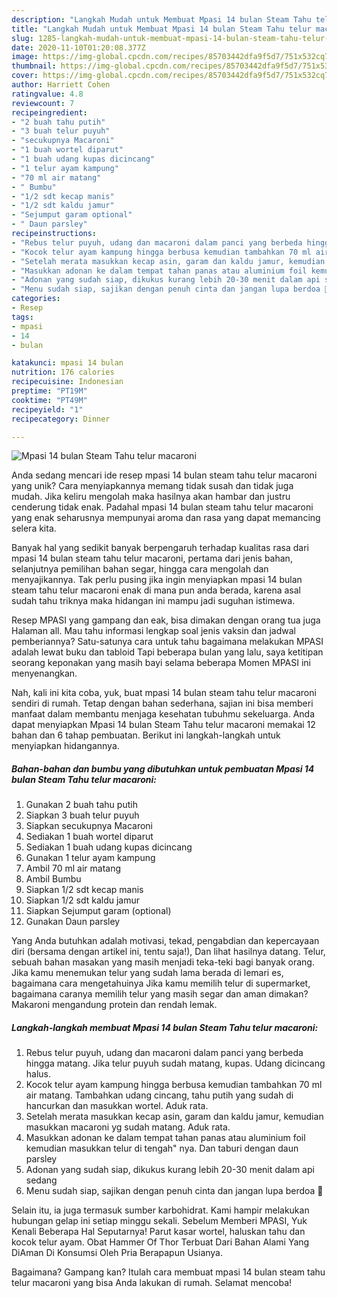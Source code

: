 ```yaml
---
description: "Langkah Mudah untuk Membuat Mpasi 14 bulan Steam Tahu telur macaroni, Bikin Ngiler"
title: "Langkah Mudah untuk Membuat Mpasi 14 bulan Steam Tahu telur macaroni, Bikin Ngiler"
slug: 1285-langkah-mudah-untuk-membuat-mpasi-14-bulan-steam-tahu-telur-macaroni-bikin-ngiler
date: 2020-11-10T01:20:08.377Z
image: https://img-global.cpcdn.com/recipes/85703442dfa9f5d7/751x532cq70/mpasi-14-bulan-steam-tahu-telur-macaroni-foto-resep-utama.jpg
thumbnail: https://img-global.cpcdn.com/recipes/85703442dfa9f5d7/751x532cq70/mpasi-14-bulan-steam-tahu-telur-macaroni-foto-resep-utama.jpg
cover: https://img-global.cpcdn.com/recipes/85703442dfa9f5d7/751x532cq70/mpasi-14-bulan-steam-tahu-telur-macaroni-foto-resep-utama.jpg
author: Harriett Cohen
ratingvalue: 4.8
reviewcount: 7
recipeingredient:
- "2 buah tahu putih"
- "3 buah telur puyuh"
- "secukupnya Macaroni"
- "1 buah wortel diparut"
- "1 buah udang kupas dicincang"
- "1 telur ayam kampung"
- "70 ml air matang"
- " Bumbu"
- "1/2 sdt kecap manis"
- "1/2 sdt kaldu jamur"
- "Sejumput garam optional"
- " Daun parsley"
recipeinstructions:
- "Rebus telur puyuh, udang dan macaroni dalam panci yang berbeda hingga matang. Jika telur puyuh sudah matang, kupas. Udang dicincang halus."
- "Kocok telur ayam kampung hingga berbusa kemudian tambahkan 70 ml air matang. Tambahkan udang cincang, tahu putih yang sudah di hancurkan dan masukkan wortel. Aduk rata."
- "Setelah merata masukkan kecap asin, garam dan kaldu jamur, kemudian masukkan macaroni yg sudah matang. Aduk rata."
- "Masukkan adonan ke dalam tempat tahan panas atau aluminium foil kemudian masukkan telur di tengah&#34; nya. Dan taburi dengan daun parsley"
- "Adonan yang sudah siap, dikukus kurang lebih 20-30 menit dalam api sedang"
- "Menu sudah siap, sajikan dengan penuh cinta dan jangan lupa berdoa 💖"
categories:
- Resep
tags:
- mpasi
- 14
- bulan

katakunci: mpasi 14 bulan 
nutrition: 176 calories
recipecuisine: Indonesian
preptime: "PT19M"
cooktime: "PT49M"
recipeyield: "1"
recipecategory: Dinner

---
```



![Mpasi 14 bulan Steam Tahu telur macaroni](https://img-global.cpcdn.com/recipes/85703442dfa9f5d7/751x532cq70/mpasi-14-bulan-steam-tahu-telur-macaroni-foto-resep-utama.jpg)

Anda sedang mencari ide resep mpasi 14 bulan steam tahu telur macaroni yang unik? Cara menyiapkannya memang tidak susah dan tidak juga mudah. Jika keliru mengolah maka hasilnya akan hambar dan justru cenderung tidak enak. Padahal mpasi 14 bulan steam tahu telur macaroni yang enak seharusnya mempunyai aroma dan rasa yang dapat memancing selera kita.

Banyak hal yang sedikit banyak berpengaruh terhadap kualitas rasa dari mpasi 14 bulan steam tahu telur macaroni, pertama dari jenis bahan, selanjutnya pemilihan bahan segar, hingga cara mengolah dan menyajikannya. Tak perlu pusing jika ingin menyiapkan mpasi 14 bulan steam tahu telur macaroni enak di mana pun anda berada, karena asal sudah tahu triknya maka hidangan ini mampu jadi suguhan istimewa.

Resep MPASI yang gampang dan eak, bisa dimakan dengan orang tua juga Halaman all. Mau tahu informasi lengkap soal jenis vaksin dan jadwal pemberiannya? Satu-satunya cara untuk tahu bagaimana melakukan MPASI adalah lewat buku dan tabloid Tapi beberapa bulan yang lalu, saya ketitipan seorang keponakan yang masih bayi selama beberapa Momen MPASI ini menyenangkan.


Nah, kali ini kita coba, yuk, buat mpasi 14 bulan steam tahu telur macaroni sendiri di rumah. Tetap dengan bahan sederhana, sajian ini bisa memberi manfaat dalam membantu menjaga kesehatan tubuhmu sekeluarga. Anda dapat menyiapkan Mpasi 14 bulan Steam Tahu telur macaroni memakai 12 bahan dan 6 tahap pembuatan. Berikut ini langkah-langkah untuk menyiapkan hidangannya.

<!--inarticleads1-->

##### Bahan-bahan dan bumbu yang dibutuhkan untuk pembuatan Mpasi 14 bulan Steam Tahu telur macaroni:

1. Gunakan 2 buah tahu putih
1. Siapkan 3 buah telur puyuh
1. Siapkan secukupnya Macaroni
1. Sediakan 1 buah wortel diparut
1. Sediakan 1 buah udang kupas dicincang
1. Gunakan 1 telur ayam kampung
1. Ambil 70 ml air matang
1. Ambil  Bumbu
1. Siapkan 1/2 sdt kecap manis
1. Siapkan 1/2 sdt kaldu jamur
1. Siapkan Sejumput garam (optional)
1. Gunakan  Daun parsley


Yang Anda butuhkan adalah motivasi, tekad, pengabdian dan kepercayaan diri (bersama dengan artikel ini, tentu saja!), Dan lihat hasilnya datang. Telur, sebuah bahan masakan yang masih menjadi teka-teki bagi banyak orang. Jika kamu menemukan telur yang sudah lama berada di lemari es, bagaimana cara mengetahuinya Jika kamu memilih telur di supermarket, bagaimana caranya memilih telur yang masih segar dan aman dimakan? Makaroni mengandung protein dan rendah lemak. 

<!--inarticleads2-->

##### Langkah-langkah membuat Mpasi 14 bulan Steam Tahu telur macaroni:

1. Rebus telur puyuh, udang dan macaroni dalam panci yang berbeda hingga matang. Jika telur puyuh sudah matang, kupas. Udang dicincang halus.
1. Kocok telur ayam kampung hingga berbusa kemudian tambahkan 70 ml air matang. Tambahkan udang cincang, tahu putih yang sudah di hancurkan dan masukkan wortel. Aduk rata.
1. Setelah merata masukkan kecap asin, garam dan kaldu jamur, kemudian masukkan macaroni yg sudah matang. Aduk rata.
1. Masukkan adonan ke dalam tempat tahan panas atau aluminium foil kemudian masukkan telur di tengah&#34; nya. Dan taburi dengan daun parsley
1. Adonan yang sudah siap, dikukus kurang lebih 20-30 menit dalam api sedang
1. Menu sudah siap, sajikan dengan penuh cinta dan jangan lupa berdoa 💖


Selain itu, ia juga termasuk sumber karbohidrat. Kami hampir melakukan hubungan gelap ini setiap minggu sekali. Sebelum Memberi MPASI, Yuk Kenali Beberapa Hal Seputarnya! Parut kasar wortel, haluskan tahu dan kocok telur ayam. Obat Hammer Of Thor Terbuat Dari Bahan Alami Yang DiAman Di Konsumsi Oleh Pria Berapapun Usianya. 

Bagaimana? Gampang kan? Itulah cara membuat mpasi 14 bulan steam tahu telur macaroni yang bisa Anda lakukan di rumah. Selamat mencoba!
